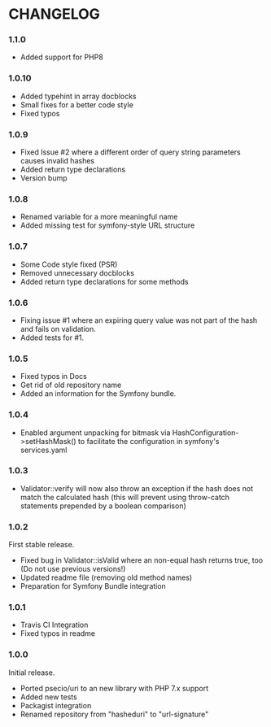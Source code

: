 # CHANGELOG #

### 1.1.0
* Added support for PHP8

### 1.0.10
* Added typehint in array docblocks 
* Small fixes for a better code style
* Fixed typos

### 1.0.9
* Fixed Issue #2 where a different order of query string parameters causes invalid hashes
* Added return type declarations
* Version bump

### 1.0.8
* Renamed variable for a more meaningful name
* Added missing test for symfony-style URL structure

### 1.0.7
* Some Code style fixed (PSR)
* Removed unnecessary docblocks
* Added return type declarations for some methods

### 1.0.6
* Fixing issue #1 where an expiring query value was not part of the hash and fails on validation.
* Added tests for #1.

### 1.0.5
* Fixed typos in Docs
* Get rid of old repository name
* Added an information for the Symfony bundle.

### 1.0.4
* Enabled argument unpacking for bitmask via HashConfiguration->setHashMask() to facilitate the configuration in symfony's services.yaml

### 1.0.3
* Validator::verify will now also throw an exception if the hash does not match the calculated hash (this will prevent using throw-catch statements prepended by a boolean comparison)

### 1.0.2
First stable release.
* Fixed bug in Validator::isValid where an non-equal hash returns true, too (Do not use previous versions!)
* Updated readme file (removing old method names)
* Preparation for Symfony Bundle integration

### 1.0.1
* Travis CI Integration
* Fixed typos in readme

### 1.0.0
Initial release.
* Ported psecio/uri to an new library with PHP 7.x support
* Added new tests
* Packagist integration
* Renamed repository from "hasheduri" to "url-signature" 